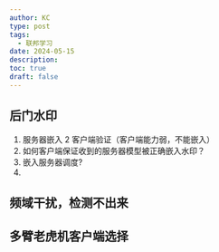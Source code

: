 ```yaml
---
author: KC
type: post
tags:
  - 联邦学习
date: 2024-05-15
description: 
toc: true
draft: false
---
```

## 后门水印

1. 服务器嵌入 2 客户端验证（客户端能力弱，不能嵌入）
1. 如何客户端保证收到的服务器模型被正确嵌入水印？
2. 嵌入服务器调度?
3. 
## 频域干扰，检测不出来
## 多臂老虎机客户端选择


